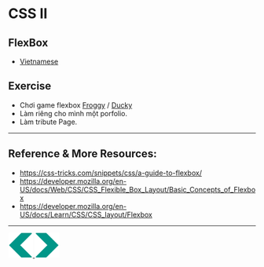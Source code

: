 # CSS II
## FlexBox
- [Vietnamese](https://www.youtube.com/watch?v=G19jZzK5FWI)

## Exercise
- Chơi game flexbox [Froggy](https://flexboxfroggy.com) / [Ducky](https://courses.cs.washington.edu/courses/cse154/flexboxducky/)
- Làm riêng cho mình một porfolio.
- Làm tribute Page.

---

## Reference & More Resources: 
* https://css-tricks.com/snippets/css/a-guide-to-flexbox/
* https://developer.mozilla.org/en-US/docs/Web/CSS/CSS_Flexible_Box_Layout/Basic_Concepts_of_Flexbox
* https://developer.mozilla.org/en-US/docs/Learn/CSS/CSS_layout/Flexbox





---
<!-- Navigator -->
<div>
<a href="./Lecture-02.3.CSS.md">
    <img width=50 src="../sources/left-arrow.svg" >
</a>
<a href="./Lecture-03.1.CSS-III.md">
    <img  width=50 src="../sources/right-arrow.svg">
    </a>
</div>
<!-- Navigator -->
